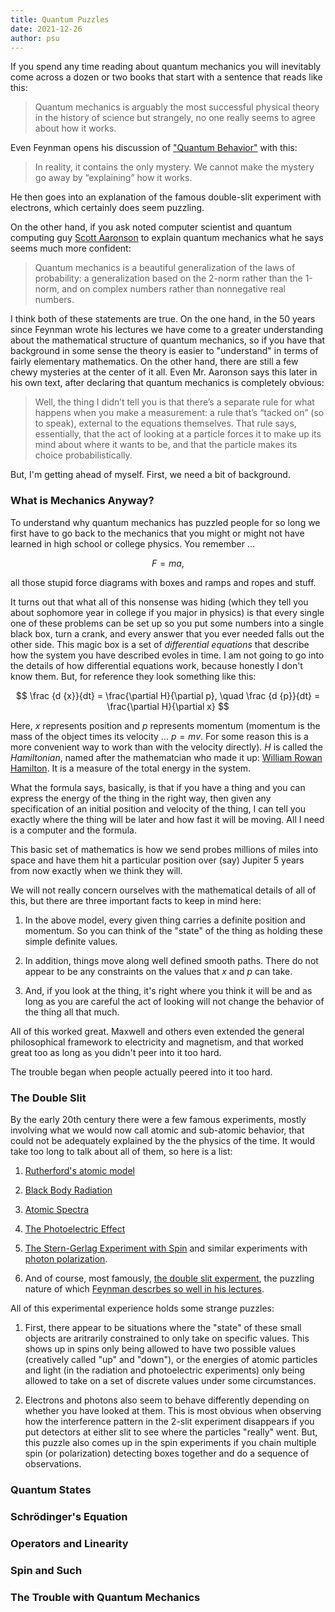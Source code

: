 ```yaml
---
title: Quantum Puzzles
date: 2021-12-26
author: psu
---
```


If you spend any time reading about quantum mechanics you will inevitably come across a
dozen or two books that start with a sentence that reads like this:

> Quantum mechanics is arguably the most successful physical theory in the history of
science but strangely, no one really seems to agree about how it works.

Even Feynman opens his discussion of ["Quantum
Behavior"](https://www.feynmanlectures.caltech.edu/III_01.html) with this:

> In reality, it contains the only mystery. We cannot make the mystery go away by
> “explaining” how it works.

He then goes into an explanation of the famous double-slit experiment with electrons,
which certainly does seem puzzling.

On the other hand, if you ask noted computer scientist and quantum computing guy [Scott
Aaronson](https://www.scottaaronson.com/democritus/) to explain quantum mechanics what he
says seems much more confident:

> Quantum mechanics is a beautiful generalization of the laws of probability: a
> generalization based on the 2-norm rather than the 1-norm, and on complex numbers rather
> than nonnegative real numbers.

I think both of these statements are true. On the one hand, in the 50 years since Feynman
wrote his lectures we have come to a greater understanding about the mathematical
structure of quantum mechanics, so if you have that background in some sense the theory is
easier to "understand" in terms of fairly elementary mathematics. On the other hand, there
are still a few chewy mysteries at the center of it all. Even Mr. Aaronson says this later
in his own text, after declaring that quantum mechanics is completely obvious:

> Well, the thing I didn’t tell you is that there’s a separate rule for what happens when
> you make a measurement: a rule that’s “tacked on” (so to speak), external to the
> equations themselves. That rule says, essentially, that the act of looking at a particle
> forces it to make up its mind about where it wants to be, and that the particle makes
> its choice probabilistically.

But, I'm getting ahead of myself. First, we need a bit of background.

### What is Mechanics Anyway?

To understand why quantum mechanics has puzzled people for so long we first have to go
back to the mechanics that you might or might not have learned in high school or college
physics. You remember ...

$$
F = ma,
$$

all those stupid force diagrams with boxes and ramps and ropes and stuff.

It turns out that what all of this nonsense was hiding (which they tell you about
sophomore year in college if you major in physics) is that every single one of these
problems can be set up so you put some numbers into a single black box, turn a crank, and
every answer that you ever needed falls out the other side. This magic box is a set of
*differential equations* that describe how the system you have described evoles in time. I
am not going to go into the details of how differential equations work, because honestly I
don't know them. But, for reference they look something like this:

$$
\frac {d {x}}{dt} = \frac{\partial H}{\partial p}, \quad 
\frac {d {p}}{dt} = \frac{\partial H}{\partial x}
$$

Here, $x$ represents position and $p$ represents momentum (momentum is
the mass of the object times its velocity ... $p = mv$. For some reason this is a more
convenient way to work than with the velocity directly). $H$ is called the *Hamiltonian*,
named after the mathematcian who made it up: [William Rowan
Hamilton](https://www.youtube.com/watch?v=SZXHoWwBcDcR). It is a measure of the total
energy in the system.

What the formula says, basically, is that if you have a thing and you can express the
energy of the thing in the right way, then given any specification of an initial position
and velocity of the thing, I can tell you exactly where the thing will be later and how
fast it will be moving. All I need is a computer and the formula.

This basic set of mathematics is how we send probes millions of miles into space and have
them hit a particular position over (say) Jupiter 5 years from now exactly when we think
they will.

We will not really concern ourselves with the mathematical details of all of this, but
there are three important facts to keep in mind here:

1. In the above model, every given thing carries a definite position and momentum. So you
   can think of the "state" of the thing as holding these simple definite values.

2. In addition, things move along well defined smooth paths. There do not appear to be
   any constraints on the values that $x$ and $p$ can take.

3. And, if you look at the thing, it's right where you think it will be and as long as you
   are careful the act of looking will not change the behavior of the thing all that much.

All of this worked great. Maxwell and others even extended the general philosophical
framework to electricity and magnetism, and that worked great too as long as you didn't
peer into it too hard.

The trouble began when people actually peered into it too hard.

### The Double Slit

By the early 20th century there were a few famous experiments, mostly involving what we
would now call atomic and sub-atomic behavior, that could not be adequately explained by
the the physics of the time. It would take too long to talk about all of them, so here is
a list:

1. [Rutherford's atomic model](https://en.wikipedia.org/wiki/Rutherford_model)

1. [Black Body Radiation](https://en.wikipedia.org/wiki/Black-body_radiation)

2. [Atomic Spectra](https://en.wikipedia.org/wiki/Spectral_line)

4. [The Photoelectric Effect](https://en.wikipedia.org/wiki/Photoelectric_effect)

3. [The Stern-Gerlag Experiment with
   Spin](https://en.wikipedia.org/wiki/Stern–Gerlach_experiment) and similar experiments
   with [photon polarization](https://www.youtube.com/watch?v=zcqZHYo7ONs).

1. And of course, most famously, [the double slit
experment](https://en.wikipedia.org/wiki/Double-slit_experiment), the puzzling nature of
which [Feynman descrbes so well in his
lectures](https://www.feynmanlectures.caltech.edu/III_01.html).

All of this experimental experience holds some strange puzzles:

1. First, there appear to be situations where the "state" of these small objects are
   aritrarily constrained to only take on specific values. This shows up in spins only
   being allowed to have two possible values (creatively called "up" and "down"), or the
   energies of atomic particles and light (in the radiation and photoelectric experiments)
   only being allowed to take on a set of discrete values under some circumstances.

2. Electrons and photons also seem to behave differently depending on whether you have
   looked at them. This is most obvious when observing how the interference pattern in the
   2-slit experiment disappears if you put detectors at either slit to see where the
   particles "really" went. But, this puzzle also comes up in the spin experiments if you
   chain multiple spin (or polarization) detecting boxes together and do a sequence of
   observations.




### Quantum States

### Schrödinger's Equation


### Operators and Linearity

### Spin and Such

### The Trouble with Quantum Mechanics

